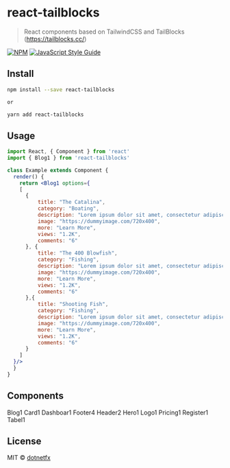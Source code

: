 # react-tailblocks

> React components based on TailwindCSS and TailBlocks (https://tailblocks.cc/)

[![NPM](https://img.shields.io/npm/v/react-tailblocks.svg)](https://www.npmjs.com/package/react-tailblocks) [![JavaScript Style Guide](https://img.shields.io/badge/code_style-standard-brightgreen.svg)](https://standardjs.com)

## Install

```bash
npm install --save react-tailblocks

or 

yarn add react-tailblocks
```

## Usage

```jsx
import React, { Component } from 'react'
import { Blog1 } from 'react-tailblocks'

class Example extends Component {
  render() {
    return <Blog1 options={
    [
      {
          title: "The Catalina",
          category: "Boating",
          description: "Lorem ipsum dolor sit amet, consectetur adipiscing elit. Fusce imperdiet hendrerit nisi quis viverra. Cras quis ipsum arcu. Phasellus in nibh mauris. Cras malesuada facilisis porttitor.",
          image: "https://dummyimage.com/720x400",
          more: "Learn More",
          views: "1.2K",
          comments: "6"
      }, {
          title: "The 400 Blowfish",
          category: "Fishing",
          description: "Lorem ipsum dolor sit amet, consectetur adipiscing elit. Fusce imperdiet hendrerit nisi quis viverra. Cras quis ipsum arcu. Phasellus in nibh mauris. Cras malesuada facilisis porttitor.",
          image: "https://dummyimage.com/720x400",
          more: "Learn More",
          views: "1.2K",
          comments: "6"
      },{
          title: "Shooting Fish",
          category: "Fishing",
          description: "Lorem ipsum dolor sit amet, consectetur adipiscing elit. Fusce imperdiet hendrerit nisi quis viverra. Cras quis ipsum arcu. Phasellus in nibh mauris. Cras malesuada facilisis porttitor.",
          image: "https://dummyimage.com/720x400",
          more: "Learn More",
          views: "1.2K",
          comments: "6"
      }
    ]
  }/>
  }
}
```

## Components
Blog1
Card1
Dashboar1
Footer4
Header2
Hero1
Logo1
Pricing1
Register1
Tabel1

## License

MIT © [dotnetfx](https://github.com/dotnetfx)
